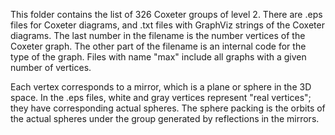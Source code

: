 This folder contains the list of 326 Coxeter groups of level 2.  There are .eps files for Coxeter diagrams, and .txt files with GraphViz strings of the Coxeter diagrams.  The last number in the filename is the number vertices of the Coxeter graph.  The other part of the filename is an internal code for the type of the graph.  Files with name "max" include all graphs with a given number of vertices.

Each vertex corresponds to a mirror, which is a plane or sphere in the 3D space.  In the .eps files, white and gray vertices represent "real vertices"; they have corresponding actual spheres.  The sphere packing is the orbits of the actual spheres under the group generated by reflections in the mirrors.
